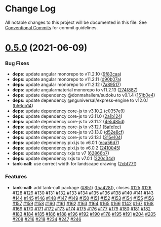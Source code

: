# Change Log

All notable changes to this project will be documented in this file.
See [Conventional Commits](https://conventionalcommits.org) for commit guidelines.

# [0.5.0](https://github.com/spielhalle/spielhalle/compare/v0.4.1...v0.5.0) (2021-06-09)


### Bug Fixes

* **deps:** update angular monorepo to v11.2.10 ([9f83caa](https://github.com/spielhalle/spielhalle/commit/9f83caab731e949149e203f13de5963e63694457))
* **deps:** update angular monorepo to v11.2.11 ([d90b07a](https://github.com/spielhalle/spielhalle/commit/d90b07ac2534c28af01fdf5b0850bbe440aceaba))
* **deps:** update angular monorepo to v11.2.12 ([7a89517](https://github.com/spielhalle/spielhalle/commit/7a895170e72bd43f804e730cea318d436155d014))
* **deps:** update angularmaterial monorepo to v11.2.13 ([274f887](https://github.com/spielhalle/spielhalle/commit/274f88724fbac4c1d7bd6ffab51e58e5207702f6))
* **deps:** update dependency @donmahallem/sudoku to v0.1.4 ([151b0e4](https://github.com/spielhalle/spielhalle/commit/151b0e4c0fe61c92e0dbd8fdf467b9edb7b3fd99))
* **deps:** update dependency @nguniversal/express-engine to v12.0.1 ([b56cb14](https://github.com/spielhalle/spielhalle/commit/b56cb145e1f4a26637b798fb33b0b221a5974be3))
* **deps:** update dependency core-js to v3.10.2 ([c0357e9](https://github.com/spielhalle/spielhalle/commit/c0357e9f334b515c7b162a7c02a60ae49f717a13))
* **deps:** update dependency core-js to v3.11.0 ([2a1b124](https://github.com/spielhalle/spielhalle/commit/2a1b1240aee5c4fd4b7286d77fff3f9053e1ae09))
* **deps:** update dependency core-js to v3.11.2 ([4e5485d](https://github.com/spielhalle/spielhalle/commit/4e5485d7d144a2daad026598e7efc3f730a0b4cb))
* **deps:** update dependency core-js to v3.12.1 ([5afefec](https://github.com/spielhalle/spielhalle/commit/5afefec46b95ac720437a85e98bf89c00869319f))
* **deps:** update dependency core-js to v3.13.0 ([d52e8cf](https://github.com/spielhalle/spielhalle/commit/d52e8cf1617d428addffb4600971f1c1bff497af))
* **deps:** update dependency core-js to v3.13.1 ([315e104](https://github.com/spielhalle/spielhalle/commit/315e104c42c393a005065c48463a306fd8d0aaa0))
* **deps:** update dependency pixi.js to v6.0.1 ([eca56d7](https://github.com/spielhalle/spielhalle/commit/eca56d7e9fe0a448d8d6a5d1e9c2709005b517c7))
* **deps:** update dependency pixi.js to v6.0.2 ([2410045](https://github.com/spielhalle/spielhalle/commit/2410045dddf21c1a9150b671266808b7455e26ef))
* **deps:** update dependency rxjs to v7 ([62866b7](https://github.com/spielhalle/spielhalle/commit/62866b7262cc27581e72dd28145c88ae6596e49b))
* **deps:** update dependency rxjs to v7.0.1 ([320c34d](https://github.com/spielhalle/spielhalle/commit/320c34d8c0978cda2ea2000bc1862e2784856050))
* **tank-call:** use correct width for landscape drawing ([2cbf77f](https://github.com/spielhalle/spielhalle/commit/2cbf77f1cd41baa25ac8363bcfd83a5637e9d5f6))


### Features

* **tank-call:** add tank-call package ([#851](https://github.com/spielhalle/spielhalle/issues/851)) ([f5a428f](https://github.com/spielhalle/spielhalle/commit/f5a428fa26efb2480926095b696cb6609e8cb3e4)), closes [#125](https://github.com/spielhalle/spielhalle/issues/125) [#126](https://github.com/spielhalle/spielhalle/issues/126) [#128](https://github.com/spielhalle/spielhalle/issues/128) [#129](https://github.com/spielhalle/spielhalle/issues/129) [#130](https://github.com/spielhalle/spielhalle/issues/130) [#131](https://github.com/spielhalle/spielhalle/issues/131) [#132](https://github.com/spielhalle/spielhalle/issues/132) [#133](https://github.com/spielhalle/spielhalle/issues/133) [#134](https://github.com/spielhalle/spielhalle/issues/134) [#135](https://github.com/spielhalle/spielhalle/issues/135) [#136](https://github.com/spielhalle/spielhalle/issues/136) [#138](https://github.com/spielhalle/spielhalle/issues/138) [#140](https://github.com/spielhalle/spielhalle/issues/140) [#141](https://github.com/spielhalle/spielhalle/issues/141) [#143](https://github.com/spielhalle/spielhalle/issues/143) [#144](https://github.com/spielhalle/spielhalle/issues/144) [#145](https://github.com/spielhalle/spielhalle/issues/145) [#146](https://github.com/spielhalle/spielhalle/issues/146) [#148](https://github.com/spielhalle/spielhalle/issues/148) [#147](https://github.com/spielhalle/spielhalle/issues/147) [#149](https://github.com/spielhalle/spielhalle/issues/149) [#150](https://github.com/spielhalle/spielhalle/issues/150) [#151](https://github.com/spielhalle/spielhalle/issues/151) [#152](https://github.com/spielhalle/spielhalle/issues/152) [#153](https://github.com/spielhalle/spielhalle/issues/153) [#154](https://github.com/spielhalle/spielhalle/issues/154) [#155](https://github.com/spielhalle/spielhalle/issues/155) [#156](https://github.com/spielhalle/spielhalle/issues/156) [#157](https://github.com/spielhalle/spielhalle/issues/157) [#159](https://github.com/spielhalle/spielhalle/issues/159) [#158](https://github.com/spielhalle/spielhalle/issues/158) [#160](https://github.com/spielhalle/spielhalle/issues/160) [#161](https://github.com/spielhalle/spielhalle/issues/161) [#162](https://github.com/spielhalle/spielhalle/issues/162) [#163](https://github.com/spielhalle/spielhalle/issues/163) [#164](https://github.com/spielhalle/spielhalle/issues/164) [#165](https://github.com/spielhalle/spielhalle/issues/165) [#166](https://github.com/spielhalle/spielhalle/issues/166) [#142](https://github.com/spielhalle/spielhalle/issues/142) [#167](https://github.com/spielhalle/spielhalle/issues/167) [#168](https://github.com/spielhalle/spielhalle/issues/168) [#169](https://github.com/spielhalle/spielhalle/issues/169) [#170](https://github.com/spielhalle/spielhalle/issues/170) [#171](https://github.com/spielhalle/spielhalle/issues/171) [#172](https://github.com/spielhalle/spielhalle/issues/172) [#173](https://github.com/spielhalle/spielhalle/issues/173) [#174](https://github.com/spielhalle/spielhalle/issues/174) [#175](https://github.com/spielhalle/spielhalle/issues/175) [#176](https://github.com/spielhalle/spielhalle/issues/176) [#177](https://github.com/spielhalle/spielhalle/issues/177) [#179](https://github.com/spielhalle/spielhalle/issues/179) [#180](https://github.com/spielhalle/spielhalle/issues/180) [#181](https://github.com/spielhalle/spielhalle/issues/181) [#182](https://github.com/spielhalle/spielhalle/issues/182) [#183](https://github.com/spielhalle/spielhalle/issues/183) [#184](https://github.com/spielhalle/spielhalle/issues/184) [#185](https://github.com/spielhalle/spielhalle/issues/185) [#186](https://github.com/spielhalle/spielhalle/issues/186) [#188](https://github.com/spielhalle/spielhalle/issues/188) [#196](https://github.com/spielhalle/spielhalle/issues/196) [#192](https://github.com/spielhalle/spielhalle/issues/192) [#190](https://github.com/spielhalle/spielhalle/issues/190) [#178](https://github.com/spielhalle/spielhalle/issues/178) [#195](https://github.com/spielhalle/spielhalle/issues/195) [#191](https://github.com/spielhalle/spielhalle/issues/191) [#204](https://github.com/spielhalle/spielhalle/issues/204) [#205](https://github.com/spielhalle/spielhalle/issues/205) [#208](https://github.com/spielhalle/spielhalle/issues/208) [#216](https://github.com/spielhalle/spielhalle/issues/216) [#218](https://github.com/spielhalle/spielhalle/issues/218) [#234](https://github.com/spielhalle/spielhalle/issues/234) [#247](https://github.com/spielhalle/spielhalle/issues/247) [#246](https://github.com/spielhalle/spielhalle/issues/246)

